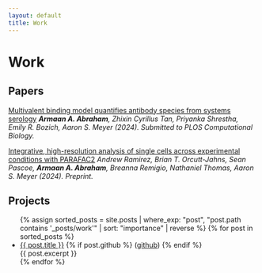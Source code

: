 ```yaml
---
layout: default
title: Work
---
```


# Work

## Papers

[Multivalent binding model quantifies antibody species from systems
serology](https://www.biorxiv.org/content/10.1101/2024.07.05.602296v1)
*<span class="font-small">__Armaan A.
Abraham__, Zhixin Cyrillus Tan, Priyanka Shrestha, Emily R. Bozich, Aaron S.
Meyer (2024). Submitted to PLOS Computational Biology.
</span>*

[Integrative, high-resolution analysis of single cells across experimental
conditions with
PARAFAC2](https://www.biorxiv.org/content/10.1101/2024.07.29.605698v1)
*<span class="font-small">Andrew
Ramirez, Brian T. Orcutt-Jahns, Sean Pascoe, __Armaan A. Abraham__, Breanna Remigio,
Nathaniel Thomas, Aaron S. Meyer (2024). Preprint.</span>*

## Projects

<ul class="post-list">
  {% assign sorted_posts = site.posts | where_exp: "post", "post.path contains '_posts/work'" | sort: "importance" | reverse %}
  {% for post in sorted_posts %}
      <li>
        <a href="{{ post.url }}">{{ post.title }}</a>
        {% if post.github %}
          (<a href="{{ post.github }}">github</a>)
        {% endif %}
        <div class="post-excerpt">
          {{ post.excerpt }}
        </div>
      </li>
  {% endfor %}
</ul>
